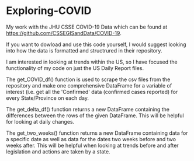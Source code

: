 # Exploring-COVID
My work with the JHU CSSE COVID-19 Data which can be found at https://github.com/CSSEGISandData/COVID-19.

If you want to dowload and use this code yourself, I would suggest looking into how the data is formatted and structrured in their repository.

I am interested in looking at trends within the US, so I have focused the functionality of my code on just the US Daily Report files.

The get_COVID_df() function is used to scrape the csv files from the repository and make one comprehensive DataFrame for a variable of interest (i.e. get all the 'Confirmed' data (confirmed cases reported) for every State/Province on each day.

The get_delta_df() function returns a new DataFrame containing the differences between the rows of the given DataFrame. This will be helpful for looking at daily changes.

The get_two_weeks() function returns a new DataFrame containing data for a specific date as well as data for the dates two weeks before and two weeks after. This will be helpful when looking at trends before and after legislation and actions are taken by a state.

